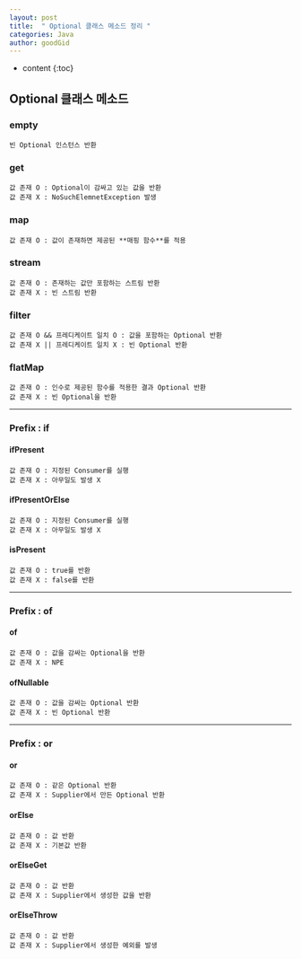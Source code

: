 ```yaml
---
layout: post
title:  " Optional 클래스 메소드 정리 "
categories: Java
author: goodGid
---
```

* content
{:toc}

## Optional 클래스 메소드

### empty 

```
빈 Optional 인스턴스 반환
```



### get

```
값 존재 O : Optional이 감싸고 있는 값을 반환
값 존재 X : NoSuchElemnetException 발생
```



### map

```
값 존재 O : 값이 존재하면 제공된 **매핑 함수**를 적용
```






### stream

```
값 존재 O : 존재하는 값만 포함하는 스트림 반환
값 존재 X : 빈 스트림 반환
```


### filter 

```
값 존재 O && 프레디케이트 일치 O : 값을 포함하는 Optional 반환 
값 존재 X || 프레디케이트 일치 X : 빈 Optional 반환
```


### flatMap

```
값 존재 O : 인수로 제공된 함수를 적용한 결과 Optional 반환
값 존재 X : 빈 Optional을 반환
```




---

### Prefix : if

#### ifPresent

```
값 존재 O : 지정된 Consumer를 실행
값 존재 X : 아무일도 발생 X
```

#### ifPresentOrElse

```
값 존재 O : 지정된 Consumer를 실행
값 존재 X : 아무일도 발생 X
```

#### isPresent

```
값 존재 O : true를 반환
값 존재 X : false를 반환
```

---

### Prefix : of 


#### of

```
값 존재 O : 값을 감싸는 Optional을 반환
값 존재 X : NPE 
```


#### ofNullable

```
값 존재 O : 값을 감싸는 Optional 반환
값 존재 X : 빈 Optional 반환
```

---


### Prefix : or 

#### or

```
값 존재 O : 같은 Optional 반환
값 존재 X : Supplier에서 만든 Optional 반환
```



#### orElse

```
값 존재 O : 값 반환
값 존재 X : 기본값 반환
```



#### orElseGet

```
값 존재 O : 값 반환
값 존재 X : Supplier에서 생성한 값을 반환
```


#### orElseThrow

```
값 존재 O : 값 반환
값 존재 X : Supplier에서 생성한 예외를 발생
```


